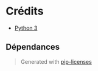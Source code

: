 # Crédits

- [Python 3](https://www.python.org/)

## Dépendances

> Generated with [pip-licenses](https://pypi.org/project/pip-licenses/)

```{include} licenses.md

```
